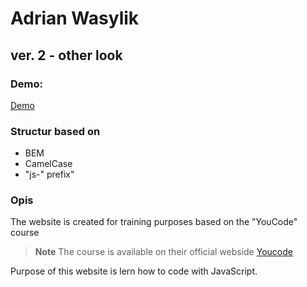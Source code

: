 # Adrian Wasylik
## ver. 2 - other look

### Demo:
[Demo](https://p27wasylik.github.io/awasylik/)

### Structur based on

- BEM
- CamelCase
- "js-" prefix"

### Opis

The website is created for training purposes based on the "YouCode" course

> **Note** The course is available on their official webside [Youcode](https://youcode.pl)

Purpose of this website is lern how to code with JavaScript.
